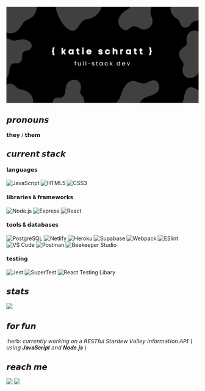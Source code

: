 ![banner](https://github.com/k-schrattenholzer/k-schrattenholzer/blob/main/banner3.png)

<h2>𝙥𝙧𝙤𝙣𝙤𝙪𝙣𝙨</h2>
<p>𝘁𝗵𝗲𝘆 / 𝘁𝗵𝗲𝗺</p>

<h2>𝙘𝙪𝙧𝙧𝙚𝙣𝙩 𝙨𝙩𝙖𝙘𝙠</h2>
<h4>𝗹𝗮𝗻𝗴𝘂𝗮𝗴𝗲𝘀</h4>

![JavaScript](https://img.shields.io/badge/-JavaScript-%23F7DF1C?style=flat-square&logo=javascript&logoColor=000000&color=%23FFCE5A)
![HTML5](https://img.shields.io/badge/-HTML5-%23E44D27?style=flat-square&logo=html5&color=ffffff)
![CSS3](https://img.shields.io/badge/-CSS3-%231572B6?style=flat-square&logo=CSS3&color=critical)

<h4>𝗹𝗶𝗯𝗿𝗮𝗿𝗶𝗲𝘀 & 𝗳𝗿𝗮𝗺𝗲𝘄𝗼𝗿𝗸𝘀</h4>

![Node.js](https://img.shields.io/badge/-Node.js-%232C3A42?style=flat-square&logo=Node.js&color=303030)
![Express](https://img.shields.io/badge/-Express-%232C3A42?style=flat-square&logo=Express)
![React](https://img.shields.io/badge/-React-%23282C34?style=flat-square&logo=react)

<h4>𝘁𝗼𝗼𝗹𝘀 & 𝗱𝗮𝘁𝗮𝗯𝗮𝘀𝗲𝘀</h4>

![PostgreSQL](https://img.shields.io/badge/-PostgreSQL-%232C3A42?style=flat-square&logo=PostgreSQL)
![Netlify](https://img.shields.io/badge/-Netlify-%2300C7B7?style=flat-square&logo=netlify&logoColor=ffffff)
![Heroku](https://img.shields.io/badge/-Heroku-%2300C7B7?style=flat-square&logo=heroku&color=6567a5)
![Supabase](https://img.shields.io/badge/-Supabase-%2300C7B7?style=flat-square&logo=Supabase&color=6567a5)
![Webpack](https://img.shields.io/badge/-Webpack-%232C3A42?style=flat-square&logo=webpack)
![ESlint](https://img.shields.io/badge/-ESLint-%234B32C3?style=flat-square&logo=eslint)
![VS Code](https://img.shields.io/badge/-VS_Code-%23007ACC?style=flat-square&logo=visual-studio-code)
![Postman](https://img.shields.io/badge/-Postman-%23007ACC?style=flat-square&logo=postman)
![Beekeeper Studio](https://img.shields.io/badge/-Beekeeper_Studio-%23007ACC?style=flat-square)

<h4>𝘁𝗲𝘀𝘁𝗶𝗻𝗴</h4>

![Jest](https://img.shields.io/badge/-Jest-%232C3A42?style=flat-square&logo=Jest)
![SuperTest](https://img.shields.io/badge/-SuperTest-%2300C7B7?style=flat-square&logo=SuperTest)
![React Testing Libary](https://img.shields.io/badge/-React_Testing_Libary-%2300C7B7?style=flat-square&logo=react-testing-library)


<h2>𝙨𝙩𝙖𝙩𝙨</h2>
<p > <img height="180em" src="https://github-readme-stats.vercel.app/api?username=k-schrattenholzer&show_icons=true&hide_border=true&&count_private=true&include_all_commits=true&&theme=calm&show_icons=true)" />
  

<h2>𝙛𝙤𝙧 𝙛𝙪𝙣</h2>
:herb: 𝘤𝘶𝘳𝘳𝘦𝘯𝘵𝘭𝘺 𝘸𝘰𝘳𝘬𝘪𝘯𝘨 𝘰𝘯 𝘢 𝘙𝘌𝘚𝘛𝘧𝘶𝘭 𝘚𝘵𝘢𝘳𝘥𝘦𝘸 𝘝𝘢𝘭𝘭𝘦𝘺 𝘪𝘯𝘧𝘰𝘳𝘮𝘢𝘵𝘪𝘰𝘯 𝘈𝘗𝘐 ( 𝘶𝘴𝘪𝘯𝘨 𝑱𝒂𝒗𝒂𝑺𝒄𝒓𝒊𝒑𝒕 𝘢𝘯𝘥 𝑵𝒐𝒅𝒆.𝒋𝒔 )

<h2>𝙧𝙚𝙖𝙘𝙝 𝙢𝙚</h2>

[![](https://img.shields.io/badge/-%231DA1F2?-square&logo=twitter&logoColor=ffffff)](https://twitter.com/katie_schratt)
[
![](https://img.shields.io/badge/-%23181717?-square&logo=linkedin&color=0e76a8)](https://linkedin.com/in/k-schrattenholzer)
